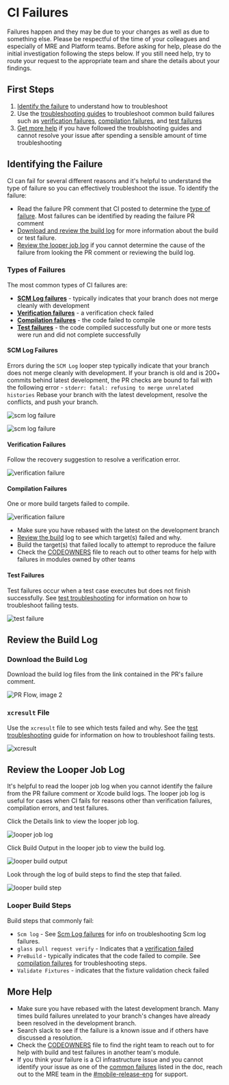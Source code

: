 # CI Failures

Failures happen and they may be due to your changes as well as due to something else. Please be respectful of the time of your colleagues and especially of MRE and Platform teams. Before asking for help, please do the initial investigation following the steps below. If you still need help, try to route your request to the appropriate team and share the details about your findings.

## First Steps

1. [Identify the failure](#identifying-the-failure) to understand how to troubleshoot
2. Use the [troubleshooting guides](index.md) to troubleshoot common build failures such as [verification failures](#verification-failures), [compilation failures](#compilation-failures), and [test failures](#test-failures)
3. [Get more help](#more-help) if you have followed the troublshooting guides and cannot resolve your issue after spending a sensible amount of time troubleshooting

## Identifying the Failure

CI can fail for several different reasons and it's helpful to understand the type of failure so you can effectively troubleshoot the issue. To identify the failure:

- Read the failure PR comment that CI posted to determine the [type of failure](#types-of-failures). Most failures can be identified by reading the failure PR comment
- [Download and review the build log](#review-the-build-log) for more information about the build or test failure.
- [Review the looper job log](#review-the-looper-job-log) if you cannot determine the cause of the failure from looking the PR comment or reviewing the build log.

### Types of Failures

The most common types of CI failures are:

- [**SCM Log failures**](#scm-log-failures) - typically indicates that your branch does not merge cleanly with development
- [**Verification failures**](#verification-failures) - a verification check failed
- [**Compilation failures**](#compilation-failures) - the code failed to compile
- [**Test failures**](#test-failures) - the code compiled successfully but one or more tests were run and did not complete successfully

#### SCM Log Failures

Errors during the `SCM Log` looper step typically indicate that your branch does not merge cleanly with development. If your branch is old and is 200+ commits behind latest development, the PR checks are bound to fail with the following error -
  `stderr: fatal: refusing to merge unrelated histories`
Rebase your branch with the latest development, resolve the conflicts, and push your branch.

![scm log failure](images/looper-build-stale-pr.png)

![scm log failure](images/looper-scm-log.png)

#### Verification Failures

Follow the recovery suggestion to resolve a verification error.

![verification failure](images/pr-verification-failure.png)

#### Compilation Failures

One or more build targets failed to compile. 

![verification failure](images/pr-compilation-failure.png)

- Make sure you have rebased with the latest on the development branch
- [Review the build](#review-the-build-log) log to see which target(s) failed and why.
- Build the target(s) that failed locally to attempt to reproduce the failure
- Check the [CODEOWNERS](https://gecgithub01.walmart.com/walmart-ios/glass-app/blob/development/.github/CODEOWNERS) file to reach out to other teams for help with failures in modules owned by other teams

#### Test Failures

Test failures occur when a test case executes but does not finish successfully. See [test troubleshooting](test-troubleshooting.md) for information on how to troubleshoot failing tests.

![test failure](images/pr-test-failure.png)

## Review the Build Log

### Download the Build Log

Download the build log files from the link contained in the PR's failure comment. 

![PR Flow, image 2](images/image01b-test-troubleshooting-pr.png)

### `xcresult` File

Use the `xcresult` file to see which tests failed and why. See the [test troubleshooting](#test-troubleshooting) guide for information on how to troubleshoot failing tests.

![xcresult](images/image03-test-troubleshooting.png)

## Review the Looper Job Log

It's helpful to read the looper job log when you cannot identify the failure from the PR failure comment or Xcode build logs. The looper job log is useful for cases when CI fails for reasons other than verification failures, compilation errors, and test failures.

Click the Details link to view the looper job log.

![looper job log](images/looper-build-log.png)

Click Build Output in the looper job to view the build log.

![looper build output](images/looper-build-output.png)

Look through the log of build steps to find the step that failed. 

![looper build step](images/looper-build-output-step.png)

### Looper Build Steps

Build steps that commonly fail:

- `Scm log` - See [Scm Log failures](#scm-log-failures) for info on troubleshooting Scm log failures.
- `glass pull request verify` - Indicates that a [verification failed](#verification-failures)
- `PreBuild` - typically indicates that the code failed to compile. See [compilation failures](#compilation-failures) for troubleshooting steps.
- `Validate Fixtures` - indicates that the fixture validation check failed

## More Help

- Make sure you have rebased with the latest development branch. Many times build failures unrelated to your branch's changes have already been resolved in the development branch.
- Search slack to see if the failure is a known issue and if others have discussed a resolution.
- Check the [CODEOWNERS](https://gecgithub01.walmart.com/walmart-ios/glass-app/blob/development/.github/CODEOWNERS) file to find the right team to reach out to for help with build and test failures in another team's module.
- If you think your failure is a CI infrastructure issue and you cannot identify your issue as one of the [common failures](#types-of-failures) listed in the doc, reach out to the MRE team in the [#mobile-release-eng](https://walmart.slack.com/archives/C9F2RS6M8) for support.

